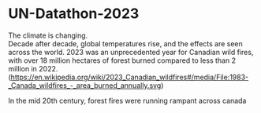 # UN-Datathon-2023

The climate is changing.  
Decade after decade, global temperatures rise, and the effects are seen across the world.
2023 was an unprecedented year for Canadian wild fires, with over 18 million hectares of forest burned compared to less than 2 million in 2022.
(https://en.wikipedia.org/wiki/2023_Canadian_wildfires#/media/File:1983-_Canada_wildfires_-_area_burned_annually.svg)

In the mid 20th century, forest fires were running rampant across canada

